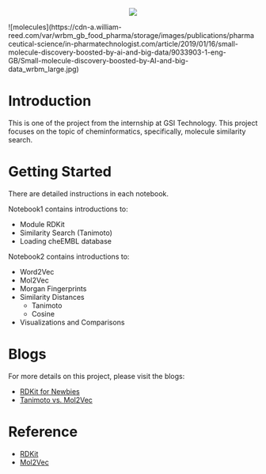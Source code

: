 <p align="center">
  <img src="https://cdn-a.william-reed.com/var/wrbm_gb_food_pharma/storage/images/publications/pharmaceutical-science/in-pharmatechnologist.com/article/2019/01/16/small-molecule-discovery-boosted-by-ai-and-big-data/9033903-1-eng-GB/Small-molecule-discovery-boosted-by-AI-and-big-data_wrbm_large.jpg">
</p>
![molecules](https://cdn-a.william-reed.com/var/wrbm_gb_food_pharma/storage/images/publications/pharmaceutical-science/in-pharmatechnologist.com/article/2019/01/16/small-molecule-discovery-boosted-by-ai-and-big-data/9033903-1-eng-GB/Small-molecule-discovery-boosted-by-AI-and-big-data_wrbm_large.jpg)

# Introduction
This is one of the project from the internship at GSI Technology. 
This project focuses on the topic of cheminformatics, specifically, molecule similarity search. 

# Getting Started
There are detailed instructions in each notebook. 

Notebook1 contains introductions to:
* Module RDKit
* Similarity Search (Tanimoto)
* Loading cheEMBL database

Notebook2 contains introductions to:
* Word2Vec
* Mol2Vec
* Morgan Fingerprints
* Similarity Distances 
  * Tanimoto 
  * Cosine 
* Visualizations and Comparisons 

# Blogs 
For more details on this project, please visit the blogs:
* [RDKit for Newbies](https://medium.com/gsi-technology/rdkit-for-newbies-3697e617521f)
* [Tanimoto vs. Mol2Vec](https://medium.com/gsi-technology/tanimoto-vs-mol2vec-7fa4af3208ef)

# Reference 
* [RDKit](https://www.rdkit.org/)
* [Mol2Vec](https://github.com/samoturk/mol2vec)
